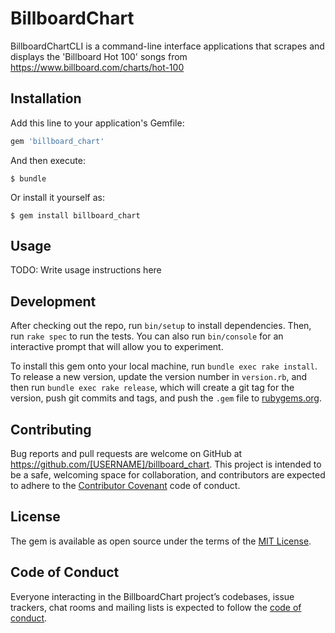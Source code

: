 # BillboardChart

BillboardChartCLI is a command-line interface applications that scrapes and displays the 'Billboard Hot 100' songs from https://www.billboard.com/charts/hot-100

## Installation

Add this line to your application's Gemfile:

```ruby
gem 'billboard_chart'
```

And then execute:

    $ bundle

Or install it yourself as:

    $ gem install billboard_chart

## Usage

TODO: Write usage instructions here

## Development

After checking out the repo, run `bin/setup` to install dependencies. Then, run `rake spec` to run the tests. You can also run `bin/console` for an interactive prompt that will allow you to experiment.

To install this gem onto your local machine, run `bundle exec rake install`. To release a new version, update the version number in `version.rb`, and then run `bundle exec rake release`, which will create a git tag for the version, push git commits and tags, and push the `.gem` file to [rubygems.org](https://rubygems.org).

## Contributing

Bug reports and pull requests are welcome on GitHub at https://github.com/[USERNAME]/billboard_chart. This project is intended to be a safe, welcoming space for collaboration, and contributors are expected to adhere to the [Contributor Covenant](http://contributor-covenant.org) code of conduct.

## License

The gem is available as open source under the terms of the [MIT License](https://opensource.org/licenses/MIT).

## Code of Conduct

Everyone interacting in the BillboardChart project’s codebases, issue trackers, chat rooms and mailing lists is expected to follow the [code of conduct](https://github.com/[USERNAME]/billboard_chart/blob/master/CODE_OF_CONDUCT.md).
